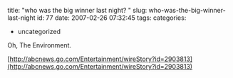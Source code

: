 title: "who was the big winner last night? "
slug: who-was-the-big-winner-last-night
id: 77
date: 2007-02-26 07:32:45
tags: 
categories: 
- uncategorized

Oh, The Environment.

[http://abcnews.go.com/Entertainment/wireStory?id=2903813](http://abcnews.go.com/Entertainment/wireStory?id=2903813)
